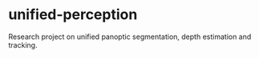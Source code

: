 # unified-perception
Research project on unified panoptic segmentation, depth estimation and tracking.
